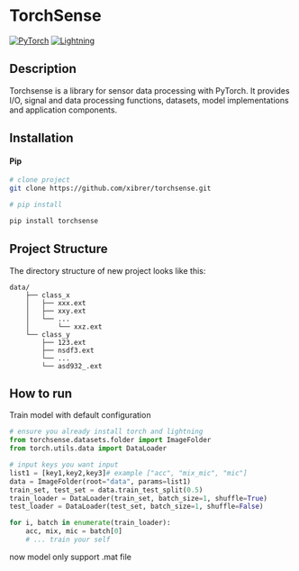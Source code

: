 
# TorchSense
<div>
<a href="https://pytorch.org/get-started/locally/"><img alt="PyTorch" src="https://img.shields.io/badge/PyTorch-ee4c2c?logo=pytorch&logoColor=white"></a>
<a href="https://pytorchlightning.ai/"><img alt="Lightning" src="https://img.shields.io/badge/-Lightning-792ee5?logo=pytorchlightning&logoColor=white"></a>

</div>

## Description

Torchsense is a library for sensor data processing with PyTorch. It provides I/O, signal and data processing functions, datasets, model implementations and application components.

## Installation

#### Pip

```bash
# clone project
git clone https://github.com/xibrer/torchsense.git

# pip install

pip install torchsense
```

## Project Structure

The directory structure of new project looks like this:

```
data/
    ├── class_x
    │   ├── xxx.ext
    │   ├── xxy.ext
    │   └── ...
    │       └── xxz.ext
    └── class_y
        ├── 123.ext
        ├── nsdf3.ext
        └── ...
        └── asd932_.ext
```


## How to run

Train model with default configuration

```python 
# ensure you already install torch and lightning
from torchsense.datasets.folder import ImageFolder
from torch.utils.data import DataLoader

# input keys you want input
list1 = [key1,key2,key3]# example ["acc", "mix_mic", "mic"]
data = ImageFolder(root="data", params=list1)
train_set, test_set = data.train_test_split(0.5)
train_loader = DataLoader(train_set, batch_size=1, shuffle=True)
test_loader = DataLoader(test_set, batch_size=1, shuffle=False)

for i, batch in enumerate(train_loader):
    acc, mix, mic = batch[0]
    # ... train your self
```

now model only support .mat file

